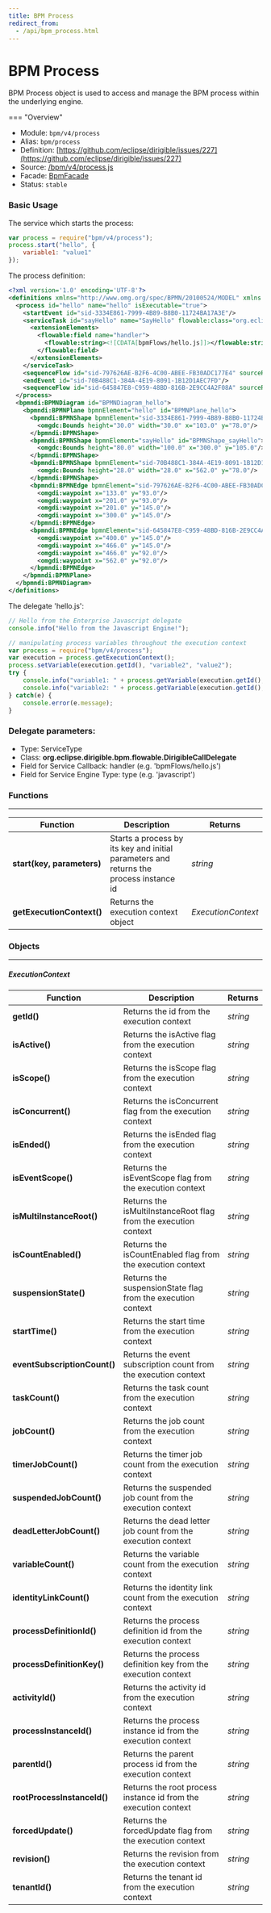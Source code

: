 ```yaml
---
title: BPM Process
redirect_from:
  - /api/bpm_process.html
---
```


BPM Process
===

BPM Process object is used to access and manage the BPM process within the underlying engine.

=== "Overview"
- Module: `bpm/v4/process`
- Alias: `bpm/process`
- Definition: [https://github.com/eclipse/dirigible/issues/227](https://github.com/eclipse/dirigible/issues/227)
- Source: [/bpm/v4/process.js](https://github.com/dirigiblelabs/api-bpm/blob/master/bpm/v4/process.js)
- Facade: [BpmFacade](https://github.com/eclipse/dirigible/blob/master/api/api-facade/api-bpm/src/main/java/org/eclipse/dirigible/api/v3/bpm/BpmFacade.java)
- Status: `stable`


### Basic Usage

The service which starts the process:

```javascript
var process = require("bpm/v4/process");
process.start("hello", {
    variable1: "value1"
});
```

The process definition:

```xml
<?xml version='1.0' encoding='UTF-8'?>
<definitions xmlns="http://www.omg.org/spec/BPMN/20100524/MODEL" xmlns:xsi="http://www.w3.org/2001/XMLSchema-instance" xmlns:xsd="http://www.w3.org/2001/XMLSchema" xmlns:flowable="http://flowable.org/bpmn" xmlns:bpmndi="http://www.omg.org/spec/BPMN/20100524/DI" xmlns:omgdc="http://www.omg.org/spec/DD/20100524/DC" xmlns:omgdi="http://www.omg.org/spec/DD/20100524/DI" typeLanguage="http://www.w3.org/2001/XMLSchema" expressionLanguage="http://www.w3.org/1999/XPath" targetNamespace="http://www.flowable.org/processdef">
  <process id="hello" name="hello" isExecutable="true">
    <startEvent id="sid-3334E861-7999-4B89-B8B0-11724BA17A3E"/>
    <serviceTask id="sayHello" name="SayHello" flowable:class="org.eclipse.dirigible.bpm.flowable.DirigibleCallDelegate">
      <extensionElements>
        <flowable:field name="handler">
          <flowable:string><![CDATA[bpmFlows/hello.js]]></flowable:string>
        </flowable:field>
      </extensionElements>
    </serviceTask>
    <sequenceFlow id="sid-797626AE-B2F6-4C00-ABEE-FB30ADC177E4" sourceRef="sid-3334E861-7999-4B89-B8B0-11724BA17A3E" targetRef="sayHello"/>
    <endEvent id="sid-70B488C1-384A-4E19-8091-1B12D1AEC7FD"/>
    <sequenceFlow id="sid-645847E8-C959-48BD-816B-2E9CC4A2F08A" sourceRef="sayHello" targetRef="sid-70B488C1-384A-4E19-8091-1B12D1AEC7FD"/>
  </process>
  <bpmndi:BPMNDiagram id="BPMNDiagram_hello">
    <bpmndi:BPMNPlane bpmnElement="hello" id="BPMNPlane_hello">
      <bpmndi:BPMNShape bpmnElement="sid-3334E861-7999-4B89-B8B0-11724BA17A3E" id="BPMNShape_sid-3334E861-7999-4B89-B8B0-11724BA17A3E">
        <omgdc:Bounds height="30.0" width="30.0" x="103.0" y="78.0"/>
      </bpmndi:BPMNShape>
      <bpmndi:BPMNShape bpmnElement="sayHello" id="BPMNShape_sayHello">
        <omgdc:Bounds height="80.0" width="100.0" x="300.0" y="105.0"/>
      </bpmndi:BPMNShape>
      <bpmndi:BPMNShape bpmnElement="sid-70B488C1-384A-4E19-8091-1B12D1AEC7FD" id="BPMNShape_sid-70B488C1-384A-4E19-8091-1B12D1AEC7FD">
        <omgdc:Bounds height="28.0" width="28.0" x="562.0" y="78.0"/>
      </bpmndi:BPMNShape>
      <bpmndi:BPMNEdge bpmnElement="sid-797626AE-B2F6-4C00-ABEE-FB30ADC177E4" id="BPMNEdge_sid-797626AE-B2F6-4C00-ABEE-FB30ADC177E4">
        <omgdi:waypoint x="133.0" y="93.0"/>
        <omgdi:waypoint x="201.0" y="93.0"/>
        <omgdi:waypoint x="201.0" y="145.0"/>
        <omgdi:waypoint x="300.0" y="145.0"/>
      </bpmndi:BPMNEdge>
      <bpmndi:BPMNEdge bpmnElement="sid-645847E8-C959-48BD-816B-2E9CC4A2F08A" id="BPMNEdge_sid-645847E8-C959-48BD-816B-2E9CC4A2F08A">
        <omgdi:waypoint x="400.0" y="145.0"/>
        <omgdi:waypoint x="466.0" y="145.0"/>
        <omgdi:waypoint x="466.0" y="92.0"/>
        <omgdi:waypoint x="562.0" y="92.0"/>
      </bpmndi:BPMNEdge>
    </bpmndi:BPMNPlane>
  </bpmndi:BPMNDiagram>
</definitions>
```

The delegate 'hello.js':

```javascript
// Hello from the Enterprise Javascript delegate
console.info("Hello from the Javascript Engine!");

// manipulating process variables throughout the execution context
var process = require("bpm/v4/process");
var execution = process.getExecutionContext();
process.setVariable(execution.getId(), "variable2", "value2");
try {
    console.info("variable1: " + process.getVariable(execution.getId(), "variable1"));
    console.info("variable2: " + process.getVariable(execution.getId(), "variable2"));
} catch(e) {
    console.error(e.message);
}
```


### Delegate parameters:

* Type: ServiceType
* Class: **org.eclipse.dirigible.bpm.flowable.DirigibleCallDelegate**
* Field for Service Callback: handler (e.g. 'bpmFlows/hello.js')
* Field for Service Engine Type: type (e.g. 'javascript')

### Functions

---

Function     | Description | Returns
------------ | ----------- | --------
**start(key, parameters)**   | Starts a process by its key and initial parameters and returns the process instance id | *string*
**getExecutionContext()**   | Returns the execution context object | *ExecutionContext*


### Objects

---

##### ExecutionContext

Function     | Description | Returns
------------ | ----------- | --------
**getId()**   | Returns the id from the execution context | *string*
**isActive()**   | Returns the isActive flag from the execution context | *string*
**isScope()**   | Returns the isScope flag from the execution context | *string*
**isConcurrent()**   | Returns the isConcurrent flag from the execution context | *string*
**isEnded()**   | Returns the isEnded flag from the execution context | *string*
**isEventScope()**   | Returns the isEventScope flag from the execution context | *string*
**isMultiInstanceRoot()**   | Returns the isMultiInstanceRoot flag from the execution context | *string*
**isCountEnabled()**   | Returns the isCountEnabled flag from the execution context | *string*
**suspensionState()**   | Returns the suspensionState flag from the execution context | *string*
**startTime()**   | Returns the start time from the execution context | *string*
**eventSubscriptionCount()**   | Returns the event subscription count from the execution context | *string*
**taskCount()**   | Returns the task count from the execution context | *string*
**jobCount()**   | Returns the job count from the execution context | *string*
**timerJobCount()**   | Returns the timer job count from the execution context | *string*
**suspendedJobCount()**   | Returns the suspended job count from the execution context | *string*
**deadLetterJobCount()**   | Returns the dead letter job count from the execution context | *string*
**variableCount()**   | Returns the variable count from the execution context | *string*
**identityLinkCount()**   | Returns the identity link count from the execution context | *string*
**processDefinitionId()**   | Returns the process definition id from the execution context | *string*
**processDefinitionKey()**   | Returns the process definition key from the execution context | *string*
**activityId()**   | Returns the activity id from the execution context | *string*
**processInstanceId()**   | Returns the process instance id from the execution context | *string*
**parentId()**   | Returns the parent process id from the execution context | *string*
**rootProcessInstanceId()**   | Returns the root process instance id from the execution context | *string*
**forcedUpdate()**   | Returns the forcedUpdate flag from the execution context | *string*
**revision()**   | Returns the revision from the execution context | *string*
**tenantId()**   | Returns the tenant id from the execution context | *string*
